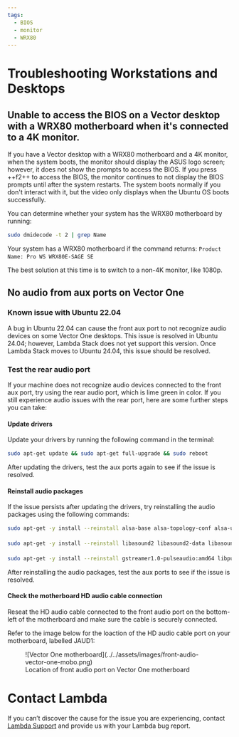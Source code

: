 ```yaml
---
tags:
  - BIOS
  - monitor
  - WRX80
---
```


# Troubleshooting Workstations and Desktops

## Unable to access the BIOS on a Vector desktop with a WRX80 motherboard when it's connected to a 4K monitor.

If you have a Vector desktop with a WRX80 motherboard and a 4K monitor, when the system boots, the monitor should display the ASUS logo screen; however, it does not show the prompts to access the BIOS. If you press ++f2++ to access the BIOS, the monitor continues to not display the BIOS prompts until after the system restarts. The system boots normally if you don't interact with it, but the video only displays when the Ubuntu OS boots successfully.

You can determine whether your system has the WRX80 motherboard by running:

``` bash
sudo dmidecode -t 2 | grep Name
```

Your system has a WRX80 motherboard if the command returns: `Product Name: Pro WS WRX80E-SAGE SE`

The best solution at this time is to switch to a non-4K monitor, like 1080p.

## No audio from aux ports on Vector One

### Known issue with Ubuntu 22.04
A bug in Ubuntu 22.04 can cause the front aux port to not recognize audio devices on some Vector One desktops. This issue is resolved in Ubuntu 24.04; however, Lambda Stack does not yet support this version. Once Lambda Stack moves to Ubuntu 24.04, this issue should be resolved.

### Test the rear audio port
If your machine does not recognize audio devices connected to the front aux port, try using the rear audio port, which is lime green in color.
If you still experience audio issues with the rear port, here are some further steps you can take:

#### Update drivers
Update your drivers by running the following command in the terminal:

```bash
sudo apt-get update && sudo apt-get full-upgrade && sudo reboot
```

After updating the drivers, test the aux ports again to see if the issue is resolved.

#### Reinstall audio packages
If the issue persists after updating the drivers, try reinstalling the audio packages using the following commands:

```bash
sudo apt-get -y install --reinstall alsa-base alsa-topology-conf alsa-ucm-conf alsa-utils gstreamer1.0-alsa:amd64

sudo apt-get -y install --reinstall libasound2 libasound2-data libasound2-plugins

sudo apt-get -y install --reinstall gstreamer1.0-pulseaudio:amd64 libpulse-mainloop-glib0:amd64 libpulse0:amd64 libpulsedsp:amd64 pulseaudio pulseaudio-utils
```
After reinstalling the audio packages, test the aux ports to see if the issue is resolved.

#### Check the motherboard HD audio cable connection
Reseat the HD audio cable connected to the front audio port on the bottom-left of the motherboard and make sure the cable is securely connected.

Refer to the image below for the loaction of the HD audio cable port on your motherboard, labelled JAUD1:

<figure markdown="span">
  ![Vector One motherboard](../../assets/images/front-audio-vector-one-mobo.png)
  <figcaption>Location of front audio port on Vector One motherboard</figcaption>
</figure>


# Contact Lambda
If you can’t discover the cause for the issue you are experiencing, contact [Lambda Support](https://support.lambdalabs.com/hc/en-us/requests/new) and provide us with your Lambda bug report.
